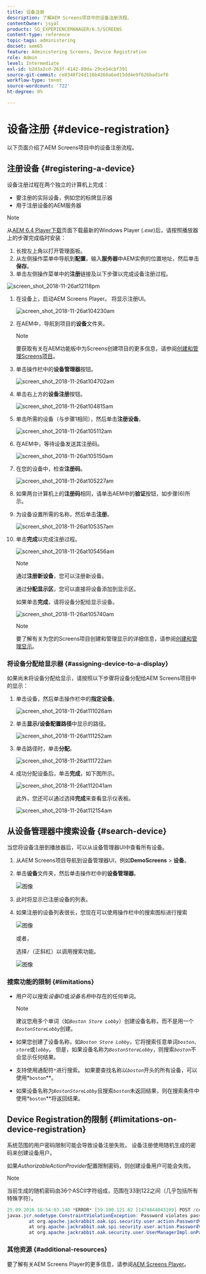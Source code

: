 ```yaml
---
title: 设备注册
description: 了解AEM Screens项目中的设备注册流程。
contentOwner: jsyal
products: SG_EXPERIENCEMANAGER/6.5/SCREENS
content-type: reference
topic-tags: administering
docset: aem65
feature: Administering Screens, Device Registration
role: Admin
level: Intermediate
exl-id: b2d3a2cd-263f-4142-80da-29ce54cbf391
source-git-commit: ce8340f24d116b4268a6ed15dd4e9f626bad1ef6
workflow-type: tm+mt
source-wordcount: '722'
ht-degree: 0%

---
```


# 设备注册 {#device-registration}

以下页面介绍了AEM Screens项目中的设备注册流程。

## 注册设备 {#registering-a-device}

设备注册过程在两个独立的计算机上完成：

* 要注册的实际设备，例如您的标牌显示器
* 用于注册设备的AEM服务器

>[!NOTE]
>
>从[AEM 6.4 Player下载](https://download.macromedia.com/screens/)页面下载最新的Windows Player (*.exe*)后，请按照播放器上的步骤完成临时安装：
>
>1. 长按左上角以打开管理面板。
>1. 从左侧操作菜单中导航到&#x200B;**配置**，输入&#x200B;**服务器**&#x200B;中AEM实例的位置地址，然后单击&#x200B;**保存**。
>1. 单击左侧操作菜单中的&#x200B;**注册**&#x200B;链接及以下步骤以完成设备注册过程。
>

![screen_shot_2018-11-26at12118pm](assets/screen_shot_2018-11-26at12118pm.png)

1. 在设备上，启动AEM Screens Player。 将显示注册UI。

   ![screen_shot_2018-11-26at104230am](assets/screen_shot_2018-11-26at104230am.png)

1. 在AEM中，导航到项目的&#x200B;**设备**&#x200B;文件夹。

   >[!NOTE]
   >
   >要获取有关在AEM功能板中为Screens创建项目的更多信息，请参阅[创建和管理Screens项目](creating-a-screens-project.md)。

1. 单击操作栏中的&#x200B;**设备管理器**&#x200B;按钮。

   ![screen_shot_2018-11-26at104702am](assets/screen_shot_2018-11-26at104702am.png)

1. 单击右上方的&#x200B;**设备注册**&#x200B;按钮。

   ![screen_shot_2018-11-26at104815am](assets/screen_shot_2018-11-26at104815am.png)

1. 单击所需的设备（与步骤1相同），然后单击&#x200B;**注册设备**。

   ![screen_shot_2018-11-26at105112am](assets/screen_shot_2018-11-26at105112am.png)

1. 在AEM中，等待设备发送其注册码。

   ![screen_shot_2018-11-26at105150am](assets/screen_shot_2018-11-26at105150am.png)

1. 在您的设备中，检查&#x200B;**注册码**。

   ![screen_shot_2018-11-26at105227am](assets/screen_shot_2018-11-26at105227am.png)

1. 如果两台计算机上的&#x200B;**注册码**&#x200B;相同，请单击AEM中的&#x200B;**验证**&#x200B;按钮，如步骤(6)所示。
1. 为设备设置所需的名称，然后单击&#x200B;**注册**。

   ![screen_shot_2018-11-26at105357am](assets/screen_shot_2018-11-26at105357am.png)

1. 单击&#x200B;**完成**&#x200B;以完成注册过程。

   ![screen_shot_2018-11-26at105456am](assets/screen_shot_2018-11-26at105456am.png)

   >[!NOTE]
   >
   >通过&#x200B;**注册新设备**，您可以注册新设备。
   >
   >通过&#x200B;**分配显示区**，您可以直接将设备添加到显示区。

   如果单击&#x200B;**完成**，请将设备分配给显示设备。

   ![screen_shot_2018-11-26at105740am](assets/screen_shot_2018-11-26at105740am.png)

   >[!NOTE]
   >
   >要了解有关为您的Screens项目创建和管理显示的详细信息，请参阅[创建和管理显示](managing-displays.md)。

### 将设备分配给显示器 {#assigning-device-to-a-display}

如果尚未将设备分配给显示，请按照以下步骤将设备分配给AEM Screens项目中的显示：

1. 单击设备，然后单击操作栏中的&#x200B;**指定设备**。

   ![screen_shot_2018-11-26at111026am](assets/screen_shot_2018-11-26at111026am.png)

1. 单击&#x200B;**显示/设备配置路径**&#x200B;中显示的路径。

   ![screen_shot_2018-11-26at111252am](assets/screen_shot_2018-11-26at111252am.png)

1. 单击路径时，单击&#x200B;**分配**。

   ![screen_shot_2018-11-26at111722am](assets/screen_shot_2018-11-26at111722am.png)

1. 成功分配设备后，单击&#x200B;**完成**，如下图所示。

   ![screen_shot_2018-11-26at112041am](assets/screen_shot_2018-11-26at112041am.png)

   此外，您还可以通过选择&#x200B;**完成**&#x200B;来查看显示仪表板。

   ![screen_shot_2018-11-26at112154am](assets/screen_shot_2018-11-26at112154am.png)

## 从设备管理器中搜索设备 {#search-device}

当您将设备注册到播放器后，可以从设备管理器UI中查看所有设备。

1. 从AEM Screens项目导航到设备管理器UI，例如&#x200B;**DemoScreens** > **设备**。

1. 单击&#x200B;**设备**&#x200B;文件夹，然后单击操作栏中的&#x200B;**设备管理器**。

   ![图像](/help/user-guide/assets/device-manager/device-manager-1.png)

1. 此时将显示已注册设备的列表。

1. 如果注册的设备列表很长，您现在可以使用操作栏中的搜索图标进行搜索

   ![图像](/help/user-guide/assets/device-manager/device-manager-2.png)

   或者，

   选择`/`（正斜杠）以调用搜索功能。

   ![图像](/help/user-guide/assets/device-manager/device-manager-3.png)


### 搜索功能的限制 {#limitations}

* 用户可以搜索&#x200B;*设备ID*&#x200B;或&#x200B;*设备名称*&#x200B;中存在的任何单词。

  >[!NOTE]
  >建议您用多个单词（如&#x200B;*`Boston Store Lobby`*）创建设备名称，而不是用一个&#x200B;*`BostonStoreLobby`*&#x200B;创建。

* 如果您创建了设备名称，如&#x200B;*`Boston Store Lobby`*，它将搜索任意单词&#x200B;*`boston`*、*`store`*&#x200B;或&#x200B;*`lobby`*。 但是，如果设备名称为&#x200B;*`BostonStoreLobby`*，则搜索&#x200B;*`boston`*&#x200B;不会显示任何结果。

* 支持使用通配符`*`进行搜索。 如果要查找名称以&#x200B;*`boston`*&#x200B;开头的所有设备，可以使用*`boston`**。

* 如果设备名称为&#x200B;*`BostonStoreLobby`*&#x200B;且搜索&#x200B;*`boston`*&#x200B;未返回结果，则在搜索条件中使用&#x200B;*`boston`**将返回结果。

## Device Registration的限制 {#limitations-on-device-registration}

系统范围的用户密码限制可能会导致设备注册失败。 设备注册使用随机生成的密码来创建设备用户。

如果&#x200B;*AuthorizableActionProvider*&#x200B;配置限制密码，则创建设备用户可能会失败。

>[!NOTE]
>
>当前生成的随机密码由36个ASCII字符组成，范围在33到122之间（几乎包括所有特殊字符）。

```java
25.09.2016 16:54:03.140 *ERROR* [59.100.121.82 [1474844043109] POST /content/screens/svc/registration HTTP/1.1] com.adobe.cq.screens.device.registration.impl.RegistrationServlet Error during device registration
javax.jcr.nodetype.ConstraintViolationException: Password violates password constraint (^(?=.*\d).{7,9}$).
        at org.apache.jackrabbit.oak.spi.security.user.action.PasswordValidationAction.validatePassword(PasswordValidationAction.java:105)
        at org.apache.jackrabbit.oak.spi.security.user.action.PasswordValidationAction.onPasswordChange(PasswordValidationAction.java:76)
        at org.apache.jackrabbit.oak.security.user.UserManagerImpl.onPasswordChange(UserManagerImpl.java:308)
```

### 其他资源 {#additional-resources}

要了解有关AEM Screens Player的更多信息，请参阅[AEM Screens Player](working-with-screens-player.md)。
